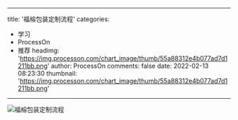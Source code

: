 
---
title: '福榕包装定制流程'
categories: 
 - 学习
 - ProcessOn
 - 推荐
headimg: 'https://img.processon.com/chart_image/thumb/55a88312e4b077ad7d1211bb.png'
author: ProcessOn
comments: false
date: 2022-02-13 08:23:30
thumbnail: 'https://img.processon.com/chart_image/thumb/55a88312e4b077ad7d1211bb.png'
---

<div>   
<img class="thumb" alt="福榕包装定制流程" src="https://img.processon.com/chart_image/thumb/55a88312e4b077ad7d1211bb.png" referrerpolicy="no-referrer">
<p></p>  
</div>
            
